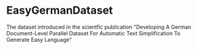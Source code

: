 # EasyGermanDataset
The dataset introduced in the scientfic publication "Developing A German Document-Level Parallel Dataset For Automatic Text Simplification To Generate Easy Language"
